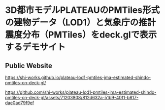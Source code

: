 # 3D都市モデルPLATEAUのPMTiles形式の建物データ（LOD1）と気象庁の推計震度分布（PMTiles）をdeck.glで表示するデモサイト
## Public Website
https://shi-works.github.io/plateau-lod1-pmtiles-jma-estimated-shindo-pmtiles-on-deck-gl/

https://github.com/shi-works/plateau-lod1-pmtiles-jma-estimated-shindo-pmtiles-on-deck-gl/assets/71203808/812d632a-51b9-40f1-b817-dae0ad79f9ef

